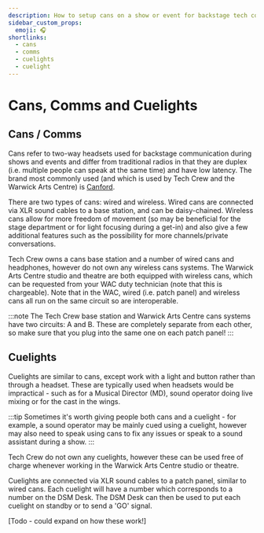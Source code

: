 ```yaml
---
description: How to setup cans on a show or event for backstage tech communication.
sidebar_custom_props:
  emoji: 🎧
shortlinks:
  - cans
  - comms
  - cuelights
  - cuelight
---
```


# Cans, Comms and Cuelights

## Cans / Comms

Cans refer to two-way headsets used for backstage communication during shows and events and differ from traditional
radios in that they are duplex (i.e. multiple people can speak at the same time) and
have low latency. The brand most commonly used
(and which is used by Tech Crew and the Warwick Arts Centre)
is [Canford](https://www.canford.co.uk/Tecpro-communication-system).

There are two types of cans: wired and wireless. Wired cans are connected via XLR sound cables to a base station, and
can be daisy-chained. Wireless cans allow for more freedom of movement (so may be beneficial for the stage department
or for light focusing during a get-in) and also give a few additional features such as the possibility for more
channels/private conversations.

Tech Crew owns a cans base station and a number of wired cans and headphones, however do not own any wireless cans
systems. The Warwick Arts Centre studio and theatre are both equipped with wireless cans, which can be requested from
your WAC duty technician (note that this is chargeable). Note that in the WAC, wired (i.e. patch panel) and wireless
cans all run on the same circuit so are interoperable.

:::note
The Tech Crew base station and Warwick Arts Centre cans systems have two circuits: A and B. These are completely
separate from each other, so make sure that you plug into the same one on each patch panel!
:::

## Cuelights

Cuelights are similar to cans, except work with a light and button rather than through a headset. These are typically
used when headsets would be impractical - such as for a Musical Director (MD), sound operator doing live mixing or for
the cast in the wings.

:::tip
Sometimes it's worth giving people both cans and a cuelight - for example, a sound operator may be mainly cued using a
cuelight, however may also need to speak using cans to fix any issues or speak to a sound assistant during a show.
:::

Tech Crew do not own any cuelights, however these can be used free of charge whenever working in the Warwick Arts
Centre studio or theatre.

Cuelights are connected via XLR sound cables to a patch panel, similar to wired cans. Each cuelight will have a number
which corresponds to a number on the DSM Desk. The DSM Desk can then be used to put each cuelight on standby or to
send a 'GO' signal.

[Todo - could expand on how these work!]